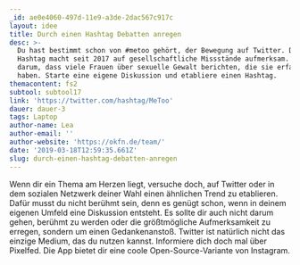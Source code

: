 ```yaml
---
_id: ae0e4060-497d-11e9-a3de-2dac567c917c
layout: idee
title: Durch einen Hashtag Debatten anregen
desc: >-
  Du hast bestimmt schon von #metoo gehört, der Bewegung auf Twitter. Dieser
  Hashtag macht seit 2017 auf gesellschaftliche Missstände aufmerksam. Es geht
  darum, dass viele Frauen über sexuelle Gewalt berichten, die sie erfahren
  haben. Starte eine eigene Diskussion und etabliere einen Hashtag.
themacontent: fs2
subtool: subtool17
link: 'https://twitter.com/hashtag/MeToo'
dauer: dauer-3
tags: Laptop
author-name: Lea
author-email: ''
author-website: 'https://okfn.de/team/'
date: '2019-03-18T12:59:35.661Z'
slug: durch-einen-hashtag-debatten-anregen
---
```

Wenn dir ein Thema am Herzen liegt, versuche doch, auf Twitter oder in dem sozialen Netzwerk deiner Wahl einen ähnlichen Trend zu etablieren. Dafür musst du nicht berühmt sein, denn es genügt schon, wenn in deinem eigenen Umfeld eine Diskussion entsteht. Es sollte dir auch nicht darum gehen, berühmt zu werden oder die größtmögliche Aufmerksamkeit zu erregen, sondern um einen Gedankenanstoß. 
Twitter ist natürlich nicht das einzige Medium, das du nutzen kannst. Informiere dich doch mal über Pixelfed. Die App bietet dir eine coole Open-Source-Variante von Instagram.
